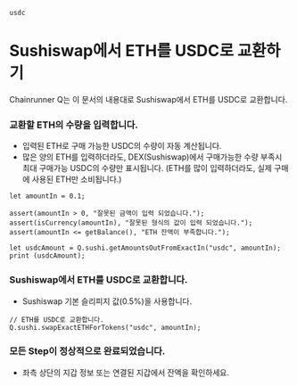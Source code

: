 ```meta-Currency
usdc
```

# Sushiswap에서 ETH를 USDC로 교환하기

Chainrunner Q는 이 문서의 내용대로 Sushiswap에서 ETH를 USDC로 교환합니다.

### 교환할 ETH의 수량을 입력합니다.

- 입력된 ETH로 구매 가능한 USDC의 수량이 자동 계산됩니다.
- 많은 양의 ETH를 입력하더라도, DEX(Sushiswap)에서 구매가능한 수량 부족시 최대 구매가능 USDC의 수량만 표시됩니다. (ETH를 많이 입력하더라도, 실제 구매에 사용된 ETH만 소비됩니다.)

```input-Dynamic ETH
let amountIn = 0.1;
```

```input-Verify
assert(amountIn > 0, "잘못된 금액이 입력 되었습니다.");
assert(isCurrency(amountIn), "잘못된 형식의 값이 입력 되었습니다.");
assert(amountIn <= getBalance(), "ETH 잔액이 부족합니다.");
```

```output-Dynamic USDC
let usdcAmount = Q.sushi.getAmountsOutFromExactIn("usdc", amountIn);
print (usdcAmount);
```

### Sushiswap에서 ETH를 USDC로 교환합니다.

- Sushiswap 기본 슬리피지 값(0.5%)을 사용합니다.

```taster
// ETH를 USDC로 교환합니다.
Q.sushi.swapExactETHForTokens("usdc", amountIn);
```

### 모든 Step이 정상적으로 완료되었습니다.

- 좌측 상단의 지갑 정보 또는 연결된 지갑에서 잔액을 확인하세요.
